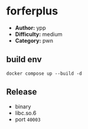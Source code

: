 # forferplus

- **Author:** ypp
- **Difficulty:** medium
- **Category:** pwn

## build env 
`docker compose up --build -d`

## Release
- binary
- libc.so.6
- port `40003`
